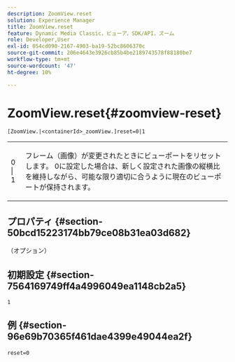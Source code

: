 ```yaml
---
description: ZoomView.reset
solution: Experience Manager
title: ZoomView.reset
feature: Dynamic Media Classic，ビューア，SDK/API，ズーム
role: Developer,User
exl-id: 054cd090-2167-4903-ba19-52bc8606370c
source-git-commit: 206e4643e3926cb85b4be2189743578f88180be7
workflow-type: tm+mt
source-wordcount: '47'
ht-degree: 10%

---
```


# ZoomView.reset{#zoomview-reset}

`[ZoomView.|<containerId>_zoomView.]reset=0|1`

<table id="table_49FFD1BC53B846F09A6D214BC8C5C3FE"> 
 <tbody> 
  <tr> 
   <td colname="col1"> <p> <span class="codeph"> 0 | 1</span> </p> </td> 
   <td colname="col2"> <p> フレーム（画像）が変更されたときにビューポートをリセットします。 <span class="varname"> 0</span>に設定した場合は、新しく設定された画像の縦横比を維持しながら、可能な限り適切に合うように現在のビューポートが保持されます。 </p> </td> 
  </tr> 
 </tbody> 
</table>

## プロパティ {#section-50bcd15223174bb79ce08b31ea03d682}

（オプション）

## 初期設定 {#section-7564169749ff4a4996049ea1148cb2a5}

`1`

## 例 {#section-96e69b70365f461dae4399e49044ea2f}

`reset=0`
